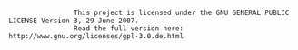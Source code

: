                     This project is licensed under the GNU GENERAL PUBLIC LICENSE Version 3, 29 June 2007.
					Read the full version here: http://www.gnu.org/licenses/gpl-3.0.de.html